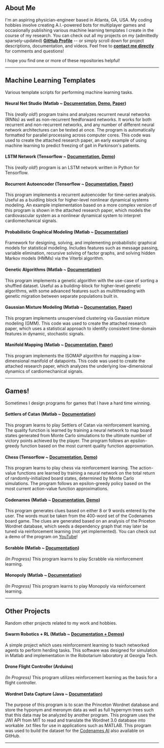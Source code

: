 ## About Me

I'm an aspiring physician-engineer based in Atlanta, GA, USA. My coding hobbies involve creating A.I.-powered bots for multiplayer games and occasionally publishing various machine learning templates I create in the course of my research. You can check out all my projects on my (admittedly sparsely-updated) **[GitHub Profile](https://github.com/jonzia)** -- or simply scroll down for project descriptions, documentation, and videos. Feel free to **[contact me directly](https://www.jonzia.me)** for comments and questions!

I hope you find one or more of these repositories helpful!

---
## Machine Learning Templates
Various template scripts for performing machine learning tasks.

#### Neural Net Studio (Matlab ~ **[Documentation](https://jonzia.github.io/NeuralNetStudio/)**, **[Demo](https://www.youtube.com/watch?v=WBxCHDFzexQ)**, **[Paper](https://www.researchgate.net/publication/309339519_Utilizing_Neural_Networks_to_Predict_Freezing_of_Gait_in_Parkinson's_Patients)**)
This (*really old!*) program trains and analyzes recurrent neural networks (RNNs) as well as non-recurrent feedforward networks. It works for both recurrent and non-recurrent networks, and any number of different neural network architectures can be tested at once. The program is automatically formatted for parallel processing across computer cores. This code was used to create the attached research paper, an early example of using machine learning to predict freezing of gait in Parkinson's patients.

#### LSTM Network (Tensorflow ~ **[Documentation](https://jonzia.github.io/LSTM_Network/)**, **[Demo](https://youtu.be/DSzegLte0Iw)**)
This (*really old!*) program is an LSTM network written in Python for Tensorflow.

#### Recurrent Autoencoder (Tensorflow ~ **[Documentation](https://jonzia.github.io/Recurrent_Autoencoder/)**, **[Paper](https://www.researchgate.net/publication/339979069_Modeling_Consistent_Dynamics_of_Cardiogenic_Vibrations_in_Low-Dimensional_Subspace)**)
This program implements a recurrent autoencoder for time-series analysis. Useful as a buidling block for higher-level nonlinear dynamical systems modeling. An example implementation based on a more complex version of this program is shown in the attached research paper, which models the cardiovascular system as a nonlinear dynamical system to interpret cardiomechanical signals.

#### Probabilistic Graphical Modeling (Matlab ~ **[Documentation](https://jonzia.github.io/ProbabilisticGraphs/)**)
Framework for designing, solving, and implementing probabilistic graphical models for statistical modeling. Includes features such as message passing, variable elimination, recursive solving of factor graphs, and solving hidden Markov models (HMMs) via the Viterbi algorithm.

#### Genetic Algorithms (Matlab ~ **[Documentation](https://jonzia.github.io/GeneticAlgorithms/)**)
This program implements a genetic algorithm with the use-case of sorting a shuffled dataset. Useful as a building-block for higher-level genetic algorithms, with some advanced features such as multithreading with genetic migration between separate populations built in.

#### Gaussian Mixture Modeling (Matlab ~ **[Documentation](https://jonzia.github.io/GaussianMixture/)**, **[Paper](https://www.researchgate.net/publication/335795238_Automated_Identification_of_Persistent_Time-Domain_Features_in_Seismocardiogram_Signals)**)
This program implements unsupervised clustering via Gaussian mixture modeling (GMM). This code was used to create the attached research paper, which uses a statistical approach to identify consistent time-domain features in dynamic, stochastic signals.

#### Manifold Mapping (Matlab ~ **[Documentation](https://jonzia.github.io/Manifold/)**, **[Paper](https://www.researchgate.net/publication/343446322_Harnessing_the_Manifold_Structure_of_Cardiomechanical_Signals_for_Physiological_Monitoring_during_Hemorrhage)**)
This program implements the ISOMAP algorithm for mapping a low-dimensional manifold of datapoints. This code was used to create the attached research paper, which analyzes the underlying low-dimensional dynamics of cardiomechanical signals.

---
## Games!
Sometimes I design programs for games that I have a hard time winning.

#### Settlers of Catan (Matlab ~ **[Documentation](https://jonzia.github.io/Catan/)**)
This program learns to play Settlers of Catan via reinforcement learning. The quality function is learned by training a neural network to map board states generated from Monte Carlo simulations to the ultimate number of victory points achieved by the player. The program follows an epsilon-greedy function based on the most current quality function approxmation.

#### Chess (Tensorflow ~ **[Documentation](https://jonzia.github.io/Chess/)**, **[Demo](https://youtu.be/PgVgvZ9_X8c)**)
This program learns to play chess via reinforcement learning. The action-value functions are learned by training a neural network on the total return of randomly-initialized board states, determined by Monte Carlo simulations. The program follows an epsilon-greedy policy based on the most current action-value function approximations.

#### Codenames (Matlab ~ **[Documentation](https://jonzia.github.io/Codenames/)**, **[Demo](https://youtu.be/yX2YkhvAtM4)**)
This program generates clues based on either 8 or 9 words entered by the user. The words must be taken from the 400-word set of the Codenames board game. The clues are generated based on an analysis of the Priceton Wordnet database, which seeds a dependency graph that may later be tuned via reinforcement learning (not yet implemented). You can check out a demo of the program on [YouTube](https://youtu.be/yX2YkhvAtM4)!

#### Scrabble (Matlab ~ **[Documentation](https://github.com/jonzia/Scrabble)**)
_(In Progress)_ This program learns to play Scrabble via reinforcement learning.

#### Monopoly (Matlab ~ **[Documentation](https://github.com/jonzia/Monopoly)**)
_(In Progress)_ This program learns to play Monopoly via reinforcement learning.

---
## Other Projects
Random other projects related to my work and hobbies.

#### Swarm Robotics + RL (Matlab ~ **[Documentation + Demos](https://jonzia.github.io/Robotarium/)**)
A simple project which uses reinforcement learning to teach networked agents to perform herding tasks. This software was designed for simulation in Matlab and implementation in the Robotarium laboratory at Georgia Tech.


#### Drone Flight Controller (Arduino)
_(In Progress)_ This program utilizes reinforcement learning as the basis for a flight controller.


#### Wordnet Data Capture (Java ~ **[Documentation](https://jonzia.github.io/WordnetDataCapture/)**)
The purpose of this program is to scan the Princeton Wordnet database and store the hyponym and meronym data as well as full hypernym trees such that this data may be analyzed by another program. This program uses the JWI API from MIT to read and translate the Wordnet 3.0 database into workable .txt files for use in applications such as MATLAB. This program was used to build the dataset for the [Codenames AI](https://github.com/jonzia/Codenames) also available on GitHub.

---
